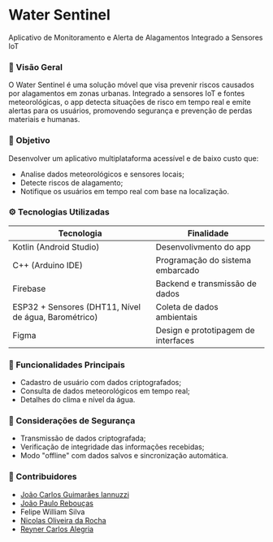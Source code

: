 # Water Sentinel

Aplicativo de Monitoramento e Alerta de Alagamentos Integrado a Sensores IoT

### 📱 Visão Geral

O Water Sentinel é uma solução móvel que visa prevenir riscos causados por alagamentos em zonas urbanas. Integrado a sensores IoT e fontes meteorológicas, o app detecta situações de risco em tempo real e emite alertas para os usuários, promovendo segurança e prevenção de perdas materiais e humanas.

### 🎯 Objetivo
Desenvolver um aplicativo multiplataforma acessível e de baixo custo que:

- Analise dados meteorológicos e sensores locais;
- Detecte riscos de alagamento;
- Notifique os usuários em tempo real com base na localização.

### ⚙️ Tecnologias Utilizadas

| Tecnologia | Finalidade |
|------------|------------|
| Kotlin (Android Studio) | Desenvolivmento do app |
| C++ (Arduino IDE) | Programação do sistema embarcado |
| Firebase | Backend e transmissão de dados |
| ESP32 + Sensores (DHT11, Nível de água, Barométrico) | Coleta de dados ambientais |
| Figma | Design e prototipagem de interfaces |

### 🔔 Funcionalidades Principais

- Cadastro de usuário com dados criptografados;
- Consulta de dados meteorológicos em tempo real;
- Detalhes do clima e nível da água.

### 🔐 Considerações de Segurança

- Transmissão de dados criptografada;
- Verificação de integridade das informações recebidas;
- Modo "offline" com dados salvos e sincronização automática.

### 👥 Contribuidores

- [João Carlos Guimarães Iannuzzi](https://github.com/JoaoCarlos22)
- [João Paulo Rebouças](https://github.com/joaoreboucas05)
- Felipe William Silva
- [Nicolas Oliveira da Rocha](https://github.com/NicolasOliveira72)
- [Reyner Carlos Alegria](https://github.com/reyneralegria13)
